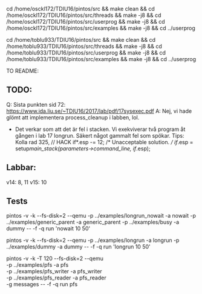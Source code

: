 cd /home/osckl172/TDIU16/pintos/src && make clean &&
cd /home/osckl172/TDIU16/pintos/src/threads && make -j8 &&
cd /home/osckl172/TDIU16/pintos/src/userprog && make -j8 &&
cd /home/osckl172/TDIU16/pintos/src/examples && make -j8 &&
cd ../userprog

cd /home/toblu933/TDIU16/pintos/src && make clean &&
cd /home/toblu933/TDIU16/pintos/src/threads && make -j8 &&
cd /home/toblu933/TDIU16/pintos/src/userprog && make -j8 &&
cd /home/toblu933/TDIU16/pintos/src/examples && make -j8 &&
cd ../userprog

TO README:

## TODO:

Q: Sista punkten sid 72: https://www.ida.liu.se/~TDIU16/2017/lab/pdf/17sysexec.pdf
A: Nej, vi hade glömt att implementera process_cleanup i labben, lol.

* Det verkar som att det är fel i stacken. Vi exekviverar två program åt gången i lab 17 longrun. Säkert något gammalt fel som spökar.
  Tips: Kolla rad 325,
  // HACK if*.esp -= 12; /* Unacceptable solution. _/
  if_.esp = setup*main_stack(parameters->command_line, if*.esp);

## Labbar:

v14: 8, 11
v15: 10

## Tests

pintos -v -k --fs-disk=2 --qemu -p ../examples/longrun_nowait -a nowait -p ../examples/generic_parent -a generic_parent -p ../examples/busy -a dummy -- -f -q run 'nowait 10 50'

pintos -v -k --fs-disk=2 --qemu -p ../examples/longrun -a longrun -p ../examples/dummy -a dummy -- -f -q run 'longrun 10 50'

pintos -v -k -T 120 --fs-disk=2 --qemu \
-p ../examples/pfs -a pfs \
-p ../examples/pfs_writer -a pfs_writer \
-p ../examples/pfs_reader -a pfs_reader \
-g messages -- -f -q run pfs

